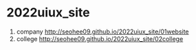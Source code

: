 # 2022uiux_site
1. company http://seohee09.github.io/2022uiux_site/01website
2. college http://seohee09.github.io/2022uiux_site/02college
